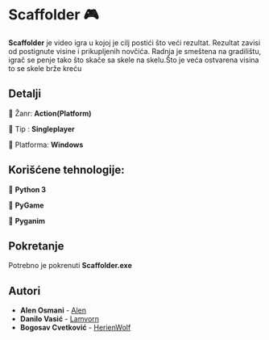 # Scaffolder :video_game:
**Scaffolder** je video igra u kojoj je cilj postići što veći rezultat.
Rezultat zavisi od postignute visine i prikupljenih novčića. 
Radnja je smeštena na gradilištu, igrač se penje tako što skače sa skele na skelu.Što je veća
ostvarena visina to se skele brže kreću

## Detalji

:small_orange_diamond: Žanr: **Action(Platform)**

:small_orange_diamond: Tip : **Singleplayer**

:small_orange_diamond: Platforma: **Windows**

## Korišćene tehnologije:
:small_orange_diamond: **Python 3**

:small_orange_diamond: **PyGame**

:small_orange_diamond: **Pyganim**

## Pokretanje
Potrebno je pokrenuti **Scaffolder.exe**

## Autori
* **Alen Osmani** - [Alen](https://github.com/AkiKralj)
* **Danilo Vasić** - [Lamvorn](https://github.com/Lamvorn)
* **Bogosav Cvetković** - [HerienWolf](https://github.com/HerienWolf)
